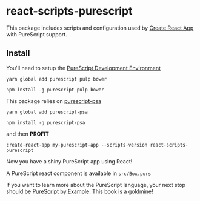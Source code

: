 # react-scripts-purescript

This package includes scripts and configuration used by [Create React App](https://github.com/facebookincubator/create-react-app) with PureScript support.<br>

## Install

You'll need to setup the [PureScript Development Environment](https://github.com/purescript/documentation/blob/master/guides/Getting-Started.md)

```
yarn global add purescript pulp bower
```

```
npm install -g purescript pulp bower
```

This package relies on [purescript-psa](https://github.com/natefaubion/purescript-psa)

```
yarn global add purescript-psa
```

```
npm install -g purescript-psa
```

and then **PROFIT**

```
create-react-app my-purescript-app --scripts-version react-scripts-purescript
```

Now you have a shiny PureScript app using React!

A PureScript react component is available in `src/Box.purs`

If you want to learn more about the PureScript language, your next stop should be [PureScript by Example](https://leanpub.com/purescript/read). This book is a goldmine!
